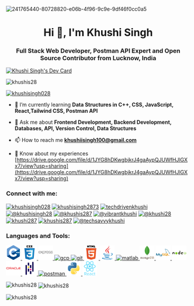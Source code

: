 ![241765440-80728820-e06b-4f96-9c9e-9df46f0cc0a5](https://github.com/khushis28/khushis28/assets/131535612/411f567c-8512-44e3-bdf8-b7fcef10b23d)
<h1 align="center">Hi 👋, I'm Khushi Singh</h1>
<h3 align="center">Full Stack Web Developer, Postman API Expert and Open Source Contributor from Lucknow, India</h3>

[<a href="https://app.daily.dev/khushis28"><img src="https://api.daily.dev/devcards/dfd8c449bf824d3fb66b7e33e0dc8172.png?r=kvj" width="400" alt="Khushi Singh's Dev Card"/></a>](https://api.daily.dev/devcards/dfd8c449bf824d3fb66b7e33e0dc8172.png?r=56r)

<p align="left"> <img src="https://komarev.com/ghpvc/?username=khushis28&label=Profile%20views&color=0e75b6&style=flat" alt="khushis28"/></p>

<p align="left"> <a href="https://twitter.com/khushisingh028" target="blank"><img src="https://img.shields.io/twitter/follow/khushisingh028?logo=twitter&style=for-the-badge" alt="khushisingh028" /></a> </p>

- 🌱 I’m currently learning **Data Structures in C++, CSS, JavaScript, React,Tailwind CSS, Postman API**

- 💬 Ask me about **Frontend Development, Backend Development, Databases, API, Version Control, Data Structures**

- 📫 How to reach me **khushiisingh100@gmail.com**

- 📄 Know about my experiences [https://drive.google.com/file/d/1JYG8hDKwgbjkrJ4gaAypQJUWfHJlGXx7/view?usp=sharing](https://drive.google.com/file/d/1JYG8hDKwgbjkrJ4gaAypQJUWfHJlGXx7/view?usp=sharing)

<h3 align="left">Connect with me:</h3>
<p align="left">
<a href="https://twitter.com/khushisingh028" target="blank"><img align="center" src="https://raw.githubusercontent.com/rahuldkjain/github-profile-readme-generator/master/src/images/icons/Social/twitter.svg" alt="khushisingh028" height="30" width="40" /></a>
<a href="https://linkedin.com/in/khushisingh2873" target="blank"><img align="center" src="https://raw.githubusercontent.com/rahuldkjain/github-profile-readme-generator/master/src/images/icons/Social/linked-in-alt.svg" alt="khushisingh2873" height="30" width="40" /></a>
<a href="https://instagram.com/techdrivenkhushi" target="blank"><img align="center" src="https://raw.githubusercontent.com/rahuldkjain/github-profile-readme-generator/master/src/images/icons/Social/instagram.svg" alt="techdrivenkhushi" height="30" width="40" /></a>
<a href="https://hashnode.com/@khushisingh28" target="blank"><img align="center" src="https://raw.githubusercontent.com/rahuldkjain/github-profile-readme-generator/master/src/images/icons/Social/hashnode.svg" alt="@khushisingh28" height="30" width="40" /></a>
<a href="https://medium.com/@khushis287" target="blank"><img align="center" src="https://raw.githubusercontent.com/rahuldkjain/github-profile-readme-generator/master/src/images/icons/Social/medium.svg" alt="@khushis287" height="30" width="40" /></a>
<a href="https://www.youtube.com/c/@vibrantkhushi" target="blank"><img align="center" src="https://raw.githubusercontent.com/rahuldkjain/github-profile-readme-generator/master/src/images/icons/Social/youtube.svg" alt="@vibrantkhushi" height="30" width="40" /></a>
<a href="https://www.hackerrank.com/@khushi28" target="blank"><img align="center" src="https://raw.githubusercontent.com/rahuldkjain/github-profile-readme-generator/master/src/images/icons/Social/hackerrank.svg" alt="@khushi28" height="30" width="40" /></a>
<a href="https://www.leetcode.com/khushi287" target="blank"><img align="center" src="https://raw.githubusercontent.com/rahuldkjain/github-profile-readme-generator/master/src/images/icons/Social/leet-code.svg" alt="khushi287" height="30" width="40" /></a>
<a href="https://auth.geeksforgeeks.org/user/khushis287" target="blank"><img align="center" src="https://raw.githubusercontent.com/rahuldkjain/github-profile-readme-generator/master/src/images/icons/Social/geeks-for-geeks.svg" alt="khushis287" height="30" width="40" /></a>
<a href="https://discord.gg/@techsavvykhushi" target="blank"><img align="center" src="https://raw.githubusercontent.com/rahuldkjain/github-profile-readme-generator/master/src/images/icons/Social/discord.svg" alt="@techsavvykhushi" height="30" width="40" /></a>
</p>

<h3 align="left">Languages and Tools:</h3>
<p align="left"> <a href="https://www.w3schools.com/cpp/" target="_blank" rel="noreferrer"> <img src="https://raw.githubusercontent.com/devicons/devicon/master/icons/cplusplus/cplusplus-original.svg" alt="cplusplus" width="40" height="40"/> </a> <a href="https://www.w3schools.com/css/" target="_blank" rel="noreferrer"> <img src="https://raw.githubusercontent.com/devicons/devicon/master/icons/css3/css3-original-wordmark.svg" alt="css3" width="40" height="40"/> </a> <a href="https://expressjs.com" target="_blank" rel="noreferrer"> <img src="https://raw.githubusercontent.com/devicons/devicon/master/icons/express/express-original-wordmark.svg" alt="express" width="40" height="40"/> </a> <a href="https://cloud.google.com" target="_blank" rel="noreferrer"> <img src="https://www.vectorlogo.zone/logos/google_cloud/google_cloud-icon.svg" alt="gcp" width="40" height="40"/> </a> <a href="https://git-scm.com/" target="_blank" rel="noreferrer"> <img src="https://www.vectorlogo.zone/logos/git-scm/git-scm-icon.svg" alt="git" width="40" height="40"/> </a> <a href="https://www.w3.org/html/" target="_blank" rel="noreferrer"> <img src="https://raw.githubusercontent.com/devicons/devicon/master/icons/html5/html5-original-wordmark.svg" alt="html5" width="40" height="40"/> </a> <a href="https://www.java.com" target="_blank" rel="noreferrer"> <img src="https://raw.githubusercontent.com/devicons/devicon/master/icons/java/java-original.svg" alt="java" width="40" height="40"/> </a> <a href="https://www.mathworks.com/" target="_blank" rel="noreferrer"> <img src="https://upload.wikimedia.org/wikipedia/commons/2/21/Matlab_Logo.png" alt="matlab" width="40" height="40"/> </a> <a href="https://www.mongodb.com/" target="_blank" rel="noreferrer"> <img src="https://raw.githubusercontent.com/devicons/devicon/master/icons/mongodb/mongodb-original-wordmark.svg" alt="mongodb" width="40" height="40"/> </a> <a href="https://www.mysql.com/" target="_blank" rel="noreferrer"> <img src="https://raw.githubusercontent.com/devicons/devicon/master/icons/mysql/mysql-original-wordmark.svg" alt="mysql" width="40" height="40"/> </a> <a href="https://nodejs.org" target="_blank" rel="noreferrer"> <img src="https://raw.githubusercontent.com/devicons/devicon/master/icons/nodejs/nodejs-original-wordmark.svg" alt="nodejs" width="40" height="40"/> </a> <a href="https://www.oracle.com/" target="_blank" rel="noreferrer"> <img src="https://raw.githubusercontent.com/devicons/devicon/master/icons/oracle/oracle-original.svg" alt="oracle" width="40" height="40"/> </a> <a href="https://pandas.pydata.org/" target="_blank" rel="noreferrer"> <img src="https://raw.githubusercontent.com/devicons/devicon/2ae2a900d2f041da66e950e4d48052658d850630/icons/pandas/pandas-original.svg" alt="pandas" width="40" height="40"/> </a> <a href="https://postman.com" target="_blank" rel="noreferrer"> <img src="https://www.vectorlogo.zone/logos/getpostman/getpostman-icon.svg" alt="postman" width="40" height="40"/> </a> <a href="https://www.python.org" target="_blank" rel="noreferrer"> <img src="https://raw.githubusercontent.com/devicons/devicon/master/icons/python/python-original.svg" alt="python" width="40" height="40"/> </a> <a href="https://reactjs.org/" target="_blank" rel="noreferrer"> <img src="https://raw.githubusercontent.com/devicons/devicon/master/icons/react/react-original-wordmark.svg" alt="react" width="40" height="40"/> </a> </p>

<p><img align="left" src="https://github-readme-stats.vercel.app/api/top-langs?username=khushis28&show_icons=true&locale=en&layout=compact" alt="khushis28" /></p>

<p>&nbsp;<img align="center" src="https://github-readme-stats.vercel.app/api?username=khushis28&show_icons=true&locale=en" alt="khushis28" /></p>

<p><img align="center" src="https://github-readme-streak-stats.herokuapp.com/?user=khushis28&" alt="khushis28" /></p>
